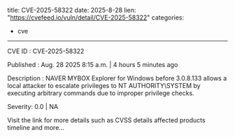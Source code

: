  
title: CVE-2025-58322
date: 2025-8-28
lien: "https://cvefeed.io/vuln/detail/CVE-2025-58322"
categories:
  - cve
---

CVE ID : CVE-2025-58322

Published :  Aug. 28
2025
8:15 a.m. | 4 hours
5 minutes ago

Description : NAVER MYBOX Explorer for Windows before 3.0.8.133 allows a local attacker to escalate privileges to NT AUTHORITY\SYSTEM by executing arbitrary commands due to improper privilege checks.

Severity: 0.0 | NA

Visit the link for more details
such as CVSS details
affected products
timeline
and more...
